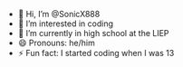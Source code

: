 - 👋 Hi, I’m @SonicX888
- 👀 I’m interested in coding
- 🌱 I’m currently in high school at the LIEP
- 😄 Pronouns: he/him
- ⚡ Fun fact: I started coding when I was 13

<!---
SonicX888/SonicX888 is a ✨ special ✨ repository because its `README.md` (this file) appears on your GitHub profile.
You can click the Preview link to take a look at your changes.
--->
